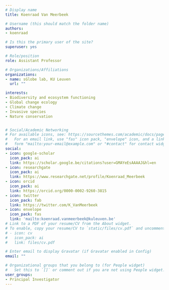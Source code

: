 ```yaml
---
# Display name
title: Koenraad Van Meerbeek

# Username (this should match the folder name)
authors:
- koenraad

# Is this the primary user of the site?
superuser: yes

# Role/position
role: Assistant Professor

# Organizations/Affiliations
organizations:
- name: sGlobe lab, KU Leuven
  url: ""

interests:
- Biodiversity and ecosystem functioning
- Global change ecology
- Climate change
- Invasive species
- Nature conservation


# Social/Academic Networking
# For available icons, see: https://sourcethemes.com/academic/docs/page-builder/#icons
#   For an email link, use "fas" icon pack, "envelope" icon, and a link in the
#   form "mailto:your-email@example.com" or "#contact" for contact widget.
social:
- icon: google-scholar
  icon_pack: ai
  link: https://scholar.google.be/citations?user=GMAYeEsAAAAJ&hl=en
- icon: researchgate
  icon_pack: ai
  link: https://www.researchgate.net/profile/Koenraad_Meerbeek
- icon: orcid
  icon_pack: ai
  link: https://orcid.org/0000-0002-9260-3815
- icon: twitter
  icon_pack: fab
  link: https://twitter.com/K_VanMeerbeek
- icon: envelope
  icon_pack: fas
  link: 'mailto:koenraad.vanmeerbeek@kuleuven.be'
# Link to a PDF of your resume/CV from the About widget.
# To enable, copy your resume/CV to `static/files/cv.pdf` and uncomment the lines below.
# - icon: cv
#   icon_pack: ai
#   link: files/cv.pdf

# Enter email to display Gravatar (if Gravatar enabled in Config)
email: ""

# Organizational groups that you belong to (for People widget)
#   Set this to `[]` or comment out if you are not using People widget.
user_groups:
- Principal Investigator
---
```

